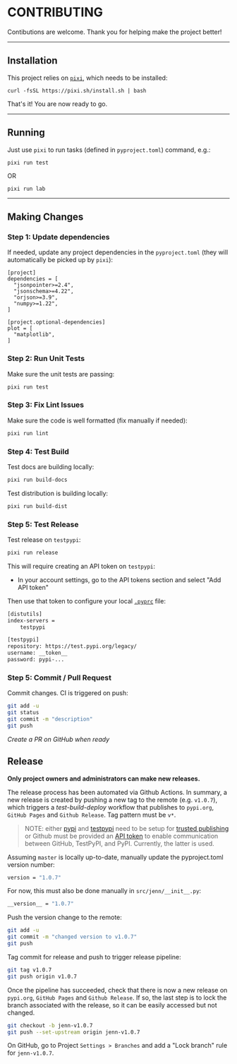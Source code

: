 # CONTRIBUTING 

Contibutions are welcome. Thank you for helping make the project better! 

--- 
## Installation

This project relies on [`pixi`](https://pixi.sh/latest/), which needs to be installed: 

```
curl -fsSL https://pixi.sh/install.sh | bash
``` 

That's it! You are now ready to go. 

---
## Running 

Just use `pixi` to run tasks (defined in `pyproject.toml`) command, e.g.: 
```
pixi run test
```
OR
```
pixi run lab
```

---
## Making Changes

### Step 1: Update dependencies 

If needed, update any project dependencies in the `pyproject.toml` (they will automatically be picked up by `pixi`):

```
[project]
dependencies = [
  "jsonpointer>=2.4",
  "jsonschema>=4.22",
  "orjson>=3.9",
  "numpy>=1.22",
]

[project.optional-dependencies]
plot = [
  "matplotlib",
]
```

### Step 2: Run Unit Tests

Make sure the unit tests are passing: 

```bash
pixi run test
```

### Step 3: Fix Lint Issues 

Make sure the code is well formatted (fix manually if needed): 

```bash
pixi run lint
```

### Step 4: Test Build

Test docs are building locally: 

```bash
pixi run build-docs
```

Test distribution is building locally: 

```bash
pixi run build-dist
```

### Step 5: Test Release

Test release on `testpypi`: 

```bash
pixi run release
```

This will require creating an API token on `testpypi`: 

* In your account settings, go to the API tokens section and select "Add API token" 

Then use that token to configure your local [`.pyprc`](https://packaging.python.org/en/latest/specifications/pypirc/) file: 

```bash
[distutils]
index-servers =
    testpypi

[testpypi]
repository: https://test.pypi.org/legacy/
username: __token__
password: pypi-...
```

### Step 5: Commit / Pull Request

Commit changes. CI is triggered on push: 

```bash
git add -u 
git status 
git commit -m "description"
git push
```

_Create a PR on GitHub when ready_ 

## Release 

**Only project owners and administrators can make new releases.** 

The release process has been automated via Github Actions. In summary, a new release is created by pushing a new tag to the remote (e.g. `v1.0.7`), which triggers a _test-build-deploy_ workflow that publishes to `pypi.org`, `GitHub Pages` and `Github Release`. Tag pattern must be `v*`.

> NOTE: 
> either [pypi](https://pypi.org/) and [testpypi](https://test.pypi.org/) need to be setup for [trusted publishing](https://packaging.python.org/en/latest/guides/publishing-package-distribution-releases-using-github-actions-ci-cd-workflows/) or Github must be provided an [API token](https://pypi.org/help/#apitoken) to enable communication between GitHub, TestPyPI, and PyPI. Currently, the latter is used.

Assuming `master` is locally up-to-date, manually update the pyproject.toml version number:

```bash
version = "1.0.7"
```

For now, this must also be done manually in `src/jenn/__init__.py`: 

```bash
__version__ = "1.0.7"
```

Push the version change to the remote: 

```bash
git add -u 
git commit -m "changed version to v1.0.7"
git push 
```

Tag commit for release and push to trigger release pipeline: 

```bash
git tag v1.0.7
git push origin v1.0.7
```

Once the pipeline has succeeded, check that there is now a new release on `pypi.org`, `GitHub Pages` and `Github Release`. If so, the last step is to lock the branch associated with the release, so it can be easily accessed but not changed. 

```bash
git checkout -b jenn-v1.0.7 
git push --set-upstream origin jenn-v1.0.7 
```

On GitHub, go to Project `Settings > Branches` and add a "Lock branch" rule for `jenn-v1.0.7`.

